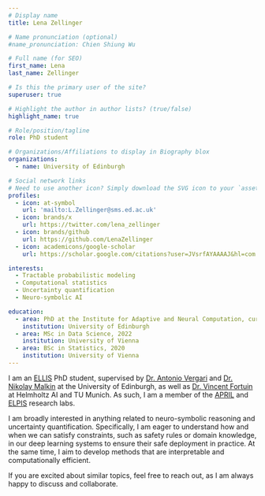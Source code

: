 ```yaml
---
# Display name
title: Lena Zellinger

# Name pronunciation (optional)
#name_pronunciation: Chien Shiung Wu

# Full name (for SEO)
first_name: Lena
last_name: Zellinger

# Is this the primary user of the site?
superuser: true

# Highlight the author in author lists? (true/false)
highlight_name: true

# Role/position/tagline
role: PhD student

# Organizations/Affiliations to display in Biography blox
organizations:
  - name: University of Edinburgh

# Social network links
# Need to use another icon? Simply download the SVG icon to your `assets/media/icons/` folder.
profiles:
  - icon: at-symbol
    url: 'mailto:L.Zellinger@sms.ed.ac.uk'
  - icon: brands/x
    url: https://twitter.com/lena_zellinger
  - icon: brands/github
    url: https://github.com/LenaZellinger
  - icon: academicons/google-scholar
    url: https://scholar.google.com/citations?user=JVsrfAYAAAAJ&hl=com

interests:
  - Tractable probabilistic modeling
  - Computational statistics
  - Uncertainty quantification
  - Neuro-symbolic AI

education:
  - area: PhD at the Institute for Adaptive and Neural Computation, current
    institution: University of Edinburgh
  - area: MSc in Data Science, 2022
    institution: University of Vienna
  - area: BSc in Statistics, 2020
    institution: University of Vienna
---
```

I am an [ELLIS](https://ellis.eu/) PhD student, supervised by [Dr. Antonio Vergari](http://nolovedeeplearning.com/) and [Dr. Nikolay Malkin](https://malkin1729.github.io/) at the University of Edinburgh, as well as [Dr. Vincent Fortuin](https://fortuin.github.io/) at Helmholtz AI and TU Munich. As such, I am a member of the [APRIL](https://april-tools.github.io/) and [ELPIS](https://fortuinlab.github.io/) research labs.

I am broadly interested in anything related to neuro-symbolic reasoning and uncertainty quantification. Specifically, I am eager to understand how and when we can satisfy constraints, such as safety rules or domain knowledge, in our deep learning systems to ensure their safe deployment in practice. At the same time, I aim to develop methods that are interpretable and computationally efficient. 

If you are excited about similar topics, feel free to reach out, as I am always happy to discuss and collaborate.